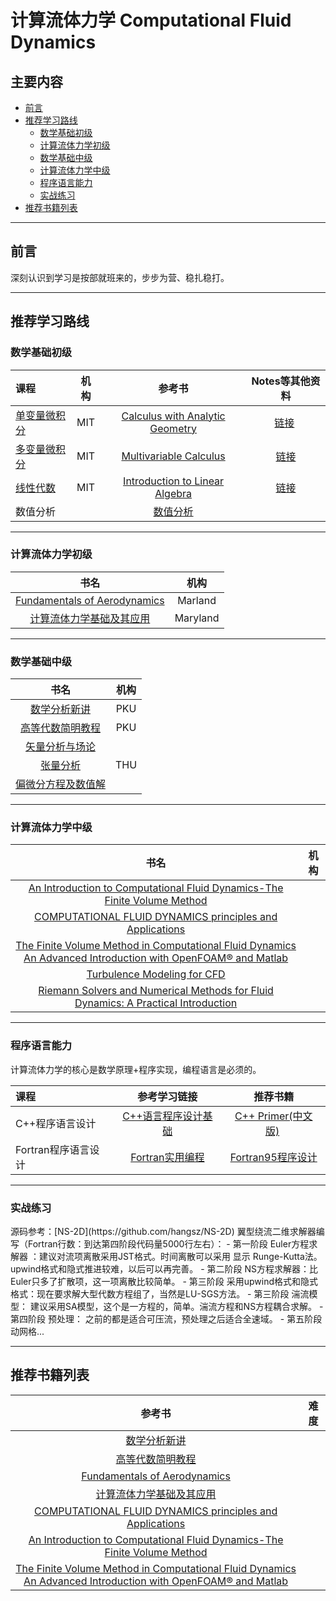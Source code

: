 # 计算流体力学 Computational Fluid Dynamics

## 主要内容

- [前言](#preparation) 
- [推荐学习路线](#learning_route) 
  - [数学基础初级](#math_basic)
  - [计算流体力学初级](#CFD_basic)
  - [数学基础中级](#math_median)
  - [计算流体力学中级](#CFD_median)
  - [程序语言能力](#programming_basic) 
  - [实战练习](#practice_basic)
- [推荐书籍列表](#booklists)


----

<h2 id="preparation">前言</h2>
深刻认识到学习是按部就班来的，步步为营、稳扎稳打。

---

<h2 id="learning_route">推荐学习路线</h2>
<h3 id="math_basic">数学基础初级</h3>

课程 | 机构 | 参考书 | Notes等其他资料
:-- | :--: | :--: | :--:
[单变量微积分](http://open.163.com/movie/2006/8/M/L/M6GLI5A07_M6GLJH1ML.html) |  MIT | [Calculus with Analytic Geometry](https://www.amazon.com/exec/obidos/ASIN/0070576424/ref=nosim/mitopencourse-20)  | [链接](https://ocw.mit.edu/courses/mathematics/18-01-single-variable-calculus-fall-2006/) 
[多变量微积分](http://open.163.com/special/opencourse/multivariable.html)  |  MIT | [Multivariable Calculus](https://www.amazon.com/exec/obidos/ASIN/0130339679/ref=nosim/mitopencourse-20) | [链接](https://ocw.mit.edu/courses/mathematics/18-02-multivariable-calculus-fall-2007/)
[线性代数](http://open.163.com/special/opencourse/daishu.html)| MIT | [Introduction to Linear Algebra](http://math.mit.edu/~gs/linearalgebra/) |  [链接](https://ocw.mit.edu/courses/mathematics/18-06-linear-algebra-spring-2010/study-materials/)
数值分析|| [数值分析](https://www.amazon.cn/dp/B00JL5W79W/ref=sr_1_1?ie=UTF8&qid=1488892372&sr=8-1&keywords=%E6%95%B0%E5%80%BC%E5%88%86%E6%9E%90)

---
<h3 id="CFD_basic">计算流体力学初级</h3>

书名 | 机构
:--: |:--:
 [Fundamentals of Aerodynamics](https://www.amazon.com/Fundamentals-Aerodynamics-John-Anderson/dp/1259129918/ref=pd_sbs_14_t_0?_encoding=UTF8&psc=1&refRID=8VCV9V3JN5CZE8P8WGDV)  | Marland 
[计算流体力学基础及其应用](https://www.amazon.cn/%E5%9B%BE%E4%B9%A6/dp/B00YG14HGW/ref=sr_1_1?ie=UTF8&qid=1488890621&sr=8-1&keywords=%E8%AE%A1%E7%AE%97%E6%B5%81%E4%BD%93%E5%8A%9B%E5%AD%A6%E5%9F%BA%E7%A1%80%E5%8F%8A%E5%85%B6%E5%BA%94%E7%94%A8)| Maryland|

---
<h3 id="math_median">数学基础中级</h3>

书名 | 机构
:--: |:--:
[数学分析新讲](https://www.amazon.cn/%E6%95%B0%E5%AD%A6%E5%88%86%E6%9E%90%E6%96%B0%E8%AE%B2-%E7%AC%AC1%E5%86%8C-%E5%BC%A0%E7%AD%91%E7%94%9F/dp/B00P7MJOZI/ref=cm_cr_arp_d_product_top?ie=UTF8)     | PKU |
[高等代数简明教程](https://www.amazon.cn/%E6%99%AE%E9%80%9A%E9%AB%98%E7%AD%89%E6%95%99%E8%82%B2-%E5%9B%BD%E5%AE%B6%E7%BA%A7%E8%A7%84%E5%88%92%E6%95%99%E6%9D%90%C2%B7%E5%8C%97%E4%BA%AC%E5%A4%A7%E5%AD%A6%E6%95%B0%E5%AD%A6%E6%95%99%E5%AD%A6%E7%B3%BB%E5%88%97%E4%B8%9B%E4%B9%A6-%E9%AB%98%E7%AD%89%E4%BB%A3%E6%95%B0%E7%AE%80%E6%98%8E%E6%95%99%E7%A8%8B-%E8%93%9D%E4%BB%A5%E4%B8%AD/dp/B00P7MJOUI/ref=pd_bxgy_14_img_2?ie=UTF8&psc=1&refRID=9TZHEQS13ZEQH7XEJXRC) | PKU
[矢量分析与场论](https://www.amazon.cn/%E9%AB%98%E7%AD%89%E5%AD%A6%E6%A0%A1%E6%95%99%E6%9D%90%E2%80%A2%E5%B7%A5%E7%A8%8B%E6%95%B0%E5%AD%A6-%E7%9F%A2%E9%87%8F%E5%88%86%E6%9E%90%E4%B8%8E%E5%9C%BA%E8%AE%BA/dp/B0084XU730/ref=sr_1_fkmr1_1?ie=UTF8&qid=1488891767&sr=8-1-fkmr1&keywords=%E7%9F%A2%E9%87%8F%E5%88%86%E6%9E%90%E4%B8%8E%E5%BC%A0%E9%87%8F%E5%88%86%E6%9E%90) | 
[张量分析](https://www.amazon.cn/%E5%9B%BE%E4%B9%A6/dp/B00N9UDSHK/ref=sr_1_1?ie=UTF8&qid=1488891832&sr=8-1&keywords=%E5%BC%A0%E9%87%8F%E5%88%86%E6%9E%90) | THU
[偏微分方程及数值解](https://www.amazon.cn/%E6%99%AE%E9%80%9A%E9%AB%98%E7%AD%89%E6%95%99%E8%82%B2-%E8%A7%84%E5%88%92%E6%95%99%E6%9D%90-%E5%81%8F%E5%BE%AE%E5%88%86%E6%96%B9%E7%A8%8B%E6%95%B0%E5%80%BC%E8%A7%A3%E6%B3%95-%E5%AD%99%E5%BF%97%E5%BF%A0/dp/B007PNM9VS/ref=sr_1_7?ie=UTF8&qid=1488892479&sr=8-7&keywords=%E5%81%8F%E5%BE%AE%E5%88%86%E6%96%B9%E7%A8%8B+%E6%95%B0%E5%80%BC) |

---
<h3 id="CFD_median">计算流体力学中级</h3>

书名 | 机构
:--: |:--:
[ An Introduction to Computational Fluid Dynamics-The Finite Volume Method](https://www.amazon.com/Introduction-Computational-Fluid-Dynamics-Finite/dp/0131274988/ref=sr_1_1?s=books&ie=UTF8&qid=1488892262&sr=1-1&keywords=An+Introduction+to+Computational+Fluid+Dynamics-The+Finite+Volume+Method)| 
[COMPUTATIONAL FLUID DYNAMICS principles and Applications](https://www.amazon.com/Computational-Fluid-Dynamics-Principles-Applications/dp/0080999956/ref=sr_1_1?s=books&ie=UTF8&qid=1488891087&sr=1-1&keywords=COMPUTATIONAL+FLUID+DYNAMICS+principles+and+Applications) | 
[The Finite Volume Method in Computational Fluid Dynamics  An Advanced Introduction with OpenFOAM® and Matlab](https://www.amazon.com/Finite-Method-Computational-Fluid-Dynamics-ebook/dp/B013W6ROKW/ref=sr_1_1?s=books&ie=UTF8&qid=1488892625&sr=1-1&keywords=The+Finite+Volume+Method+in+Computational+Fluid+Dynamics++An+Advanced+Introduction+with+OpenFOAM%C2%AE+and+Matlab)  |
[Turbulence Modeling for CFD](https://www.amazon.com/Turbulence-Modeling-Third-David-Wilcox/dp/1928729088/ref=sr_1_1?s=books&ie=UTF8&qid=1488892797&sr=1-1&keywords=Turbulence+modeling+for+cfd) |
[Riemann Solvers and Numerical Methods for Fluid Dynamics: A Practical Introduction](https://www.amazon.com/Riemann-Solvers-Numerical-Methods-Dynamics/dp/3540252029/ref=sr_1_1?s=books&ie=UTF8&qid=1488892886&sr=1-1&keywords=Riemann+solver) |

---
<h3 id="programming_basic">程序语言能力</h3>

计算流体力学的核心是数学原理+程序实现，编程语言是必须的。

课程 | 参考学习链接 | 推荐书籍
:-- | :--: | :--:
C++程序语言设计| [C++语言程序设计基础](http://www.xuetangx.com/courses/course-v1:TsinghuaX+00740043_1x+2017_T1/about) | [C++ Primer(中文版)](https://www.amazon.cn/%E5%9B%BE%E4%B9%A6/dp/B00ESUIL0O/ref=sr_1_1?s=books&ie=UTF8&qid=1488893037&sr=1-1&keywords=c+primer) 
Fortran程序语言设计| [Fortran实用编程](http://v.fcode.cn/) | [Fortran95程序设计](https://www.amazon.cn/Fortran95%E7%A8%8B%E5%BA%8F%E8%AE%BE%E8%AE%A1-%E5%BD%AD%E5%9B%BD%E4%BC%A6/dp/B00119CRTQ/ref=sr_1_1?ie=UTF8&qid=1488893157&sr=8-1&keywords=Fortran)

---
<h3 id="practice_basic"> 实战练习 </h3>
源码参考：[NS-2D](https://github.com/hangsz/NS-2D)
翼型绕流二维求解器编写（Fortran行数：到达第四阶段代码量5000行左右）：
- 第一阶段 Euler方程求解器 ：建议对流项离散采用JST格式。时间离散可以采用 显示 Runge-Kutta法。upwind格式和隐式推进较难，以后可以再完善。
- 第二阶段 NS方程求解器：比Euler只多了扩散项，这一项离散比较简单。
- 第三阶段 采用upwind格式和隐式格式：现在要求解大型代数方程组了，当然是LU-SGS方法。
- 第三阶段 湍流模型： 建议采用SA模型，这个是一方程的，简单。湍流方程和NS方程耦合求解。
- 第四阶段 预处理： 之前的都是适合可压流，预处理之后适合全速域。
- 第五阶段 动网格...

---
<h2 id="booklists">推荐书籍列表</h2>

|  参考书  | 难度 |
| :----:  |:----:| 
|   [数学分析新讲](https://www.amazon.cn/%E6%95%B0%E5%AD%A6%E5%88%86%E6%9E%90%E6%96%B0%E8%AE%B2-%E7%AC%AC1%E5%86%8C-%E5%BC%A0%E7%AD%91%E7%94%9F/dp/B00P7MJOZI/ref=cm_cr_arp_d_product_top?ie=UTF8)     |  |
| [高等代数简明教程](https://www.amazon.cn/%E6%99%AE%E9%80%9A%E9%AB%98%E7%AD%89%E6%95%99%E8%82%B2-%E5%9B%BD%E5%AE%B6%E7%BA%A7%E8%A7%84%E5%88%92%E6%95%99%E6%9D%90%C2%B7%E5%8C%97%E4%BA%AC%E5%A4%A7%E5%AD%A6%E6%95%B0%E5%AD%A6%E6%95%99%E5%AD%A6%E7%B3%BB%E5%88%97%E4%B8%9B%E4%B9%A6-%E9%AB%98%E7%AD%89%E4%BB%A3%E6%95%B0%E7%AE%80%E6%98%8E%E6%95%99%E7%A8%8B-%E8%93%9D%E4%BB%A5%E4%B8%AD/dp/B00P7MJOUI/ref=pd_bxgy_14_img_2?ie=UTF8&psc=1&refRID=9TZHEQS13ZEQH7XEJXRC) | 
|  [Fundamentals of Aerodynamics](https://www.amazon.com/Fundamentals-Aerodynamics-John-Anderson/dp/1259129918/ref=pd_sbs_14_t_0?_encoding=UTF8&psc=1&refRID=8VCV9V3JN5CZE8P8WGDV)  |  |
|  [计算流体力学基础及其应用](https://www.amazon.cn/%E5%9B%BE%E4%B9%A6/dp/B00YG14HGW/ref=sr_1_1?ie=UTF8&qid=1488890621&sr=8-1&keywords=%E8%AE%A1%E7%AE%97%E6%B5%81%E4%BD%93%E5%8A%9B%E5%AD%A6%E5%9F%BA%E7%A1%80%E5%8F%8A%E5%85%B6%E5%BA%94%E7%94%A8)|  |
| [COMPUTATIONAL FLUID DYNAMICS principles and Applications](https://www.amazon.com/Computational-Fluid-Dynamics-Principles-Applications/dp/0080999956/ref=sr_1_1?s=books&ie=UTF8&qid=1488891087&sr=1-1&keywords=COMPUTATIONAL+FLUID+DYNAMICS+principles+and+Applications)| 
[ An Introduction to Computational Fluid Dynamics-The Finite Volume Method](https://www.amazon.com/Introduction-Computational-Fluid-Dynamics-Finite/dp/0131274988/ref=sr_1_1?s=books&ie=UTF8&qid=1488892262&sr=1-1&keywords=An+Introduction+to+Computational+Fluid+Dynamics-The+Finite+Volume+Method)| 
[The Finite Volume Method in Computational Fluid Dynamics  An Advanced Introduction with OpenFOAM® and Matlab](https://www.amazon.com/Finite-Method-Computational-Fluid-Dynamics-ebook/dp/B013W6ROKW/ref=sr_1_1?s=books&ie=UTF8&qid=1488892625&sr=1-1&keywords=The+Finite+Volume+Method+in+Computational+Fluid+Dynamics++An+Advanced+Introduction+with+OpenFOAM%C2%AE+and+Matlab)  | 
